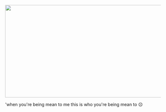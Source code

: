 <p align="center">
  <img src="https://encrypted-tbn0.gstatic.com/images?q=tbn:ANd9GcT2YfAV8vONdiId1A7nnzHhNC4YwJ1L30A16D7kmrt6MXVwblkNA4R36-mgN5NImt8eeWY&usqp=CAU" width="15000" height="300" />

</p>
'when you're being mean to me this is who you're being mean to ☹

